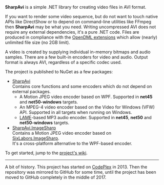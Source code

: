 **SharpAvi** is a simple .NET library for creating video files in AVI format.

If you want to render some video sequence, but do not want to touch native APIs like DirectShow or to depend on command-line utilities like FFmpeg then **SharpAvi** may be what you need.
Writing uncompressed AVI does not require any external dependencies, it's a pure .NET code.
Files are produced in compliance with the [OpenDML extensions](http://www.jmcgowan.com/avitech.html#OpenDML) which allow (nearly) unlimited file size (no 2GB limit).

A video is created by supplying individual in-memory bitmaps and audio samples.
There are a few built-in encoders for video and audio.
Output format is always AVI, regardless of a specific codec used.

The project is published to NuGet as a few packages:
* [SharpAvi](https://www.nuget.org/packages/SharpAvi/)  
  Contains core functions and some encoders which do not depend on external packages.
  * A Motion JPEG video encoder based on WPF. Supported in **net45** and **net50-windows** targets.
  * An MPEG-4 video encoder based on the Video for Windows (VFW) API. Supported in all targets when running on Windows.
  * [LAME](https://lame.sourceforge.io/)-based MP3 audio encoder. Supported in **net45**, **net50** and **net50-windows** targets.
* [SharpAvi.ImageSharp](https://www.nuget.org/packages/SharpAvi.ImageSharp/)  
  Contains a Motion JPEG video encoder based on [SixLabors.ImageSharp](https://github.com/SixLabors/ImageSharp).  
  It's a cross-platform alternative to the WPF-based encoder.

To get started, jump to the [project's wiki](https://github.com/baSSiLL/SharpAvi/wiki/Home).

***

A bit of history. This project has started on [CodePlex](https://sharpavi.codeplex.com/) in 2013. Then the repository was mirrored to GitHub for some time, until the project has been moved to GitHub completely in the middle of 2017.

